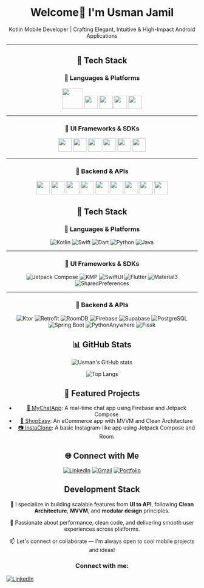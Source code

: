 <div align="center">

# Welcome👋 I'm Usman Jamil

Kotlin Mobile Developer | Crafting Elegant, Intuitive & High-Impact Android Applications

---



<h2>🚀 Tech Stack</h2>

<h3>🧠 Languages & Platforms</h3>
<img src="https://img.shields.io/badge/Kotlin-7F52FF?logo=kotlin&logoColor=white" height="55"/>
<img src="https://img.shields.io/badge/Swift-FA7343?logo=swift&logoColor=white" height="35"/>
<img src="https://img.shields.io/badge/Dart-0175C2?logo=dart&logoColor=white" height="35"/>
<img src="https://img.shields.io/badge/Python-3776AB?logo=python&logoColor=white" height="35"/>
<img src="https://img.shields.io/badge/Java-E76F00?logo=openjdk&logoColor=white" height="35"/>

<hr/>

<h3>📱 UI Frameworks & SDKs</h3>
<img src="https://img.shields.io/badge/Jetpack%20Compose-4285F4?logo=android&logoColor=white" height="35"/>
<img src="https://img.shields.io/badge/KMM/KMP-5D4BE0?logo=kotlin&logoColor=white" height="35"/>
<img src="https://img.shields.io/badge/SwiftUI-2D2D2D?logo=apple&logoColor=white" height="35"/>
<img src="https://img.shields.io/badge/Flutter-02569B?logo=flutter&logoColor=white" height="35"/>
<img src="https://img.shields.io/badge/Material%203-6200EA?logo=material-design&logoColor=white" height="35"/>
<img src="https://img.shields.io/badge/SharedPreferences-9C27B0?logo=android&logoColor=white" height="35"/>

<hr/>

<h3>🔌 Backend & APIs</h3>
<img src="https://img.shields.io/badge/Ktor-3F51B5?logo=kotlin&logoColor=white" height="35"/>
<img src="https://img.shields.io/badge/Retrofit-1976D2?logo=android&logoColor=white" height="35"/>
<img src="https://img.shields.io/badge/Room%20DB-A1887F?logo=sqlite&logoColor=white" height="35"/>
<img src="https://img.shields.io/badge/Firebase-FFCA28?logo=firebase&logoColor=black" height="35"/>
<img src="https://img.shields.io/badge/Supabase-3ECF8E?logo=supabase&logoColor=black" height="35"/>
<img src="https://img.shields.io/badge/PostgreSQL-336791?logo=postgresql&logoColor=white" height="35"/>
<img src="https://img.shields.io/badge/Spring%20Boot-6DB33F?logo=springboot&logoColor=white" height="35"/>
<img src="https://img.shields.io/badge/PythonAnywhere-00B8D4?logo=python&logoColor=white" height="35"/>
<img src="https://img.shields.io/badge/Flask-000000?logo=flask&logoColor=white" height="35"/>


















## 🚀 Tech Stack

### 🧠 Languages & Platforms
![Kotlin](https://img.shields.io/badge/Kotlin-7F52FF?logo=kotlin&logoColor=white)
![Swift](https://img.shields.io/badge/Swift-FA7343?logo=swift&logoColor=white)
![Dart](https://img.shields.io/badge/Dart-0175C2?logo=dart&logoColor=white)
![Python](https://img.shields.io/badge/Python-3776AB?logo=python&logoColor=white)
![Java](https://img.shields.io/badge/Java-E76F00?logo=openjdk&logoColor=white)

---

### 📱 UI Frameworks & SDKs
![Jetpack Compose](https://img.shields.io/badge/Jetpack%20Compose-4285F4?logo=android&logoColor=white)
![KMP](https://img.shields.io/badge/KMM/KMP-5D4BE0?logo=kotlin&logoColor=white)
![SwiftUI](https://img.shields.io/badge/SwiftUI-2D2D2D?logo=apple&logoColor=white)
![Flutter](https://img.shields.io/badge/Flutter-02569B?logo=flutter&logoColor=white)
![Material3](https://img.shields.io/badge/Material%203-6200EA?logo=material-design&logoColor=white)
![SharedPreferences](https://img.shields.io/badge/SharedPreferences-9C27B0?logo=android&logoColor=white)

---

### 🔌 Backend & APIs
![Ktor](https://img.shields.io/badge/Ktor-3F51B5?logo=kotlin&logoColor=white)
![Retrofit](https://img.shields.io/badge/Retrofit-1976D2?logo=android&logoColor=white)
![RoomDB](https://img.shields.io/badge/Room%20DB-A1887F?logo=sqlite&logoColor=white)
![Firebase](https://img.shields.io/badge/Firebase-FFCA28?logo=firebase&logoColor=black)
![Supabase](https://img.shields.io/badge/Supabase-3ECF8E?logo=supabase&logoColor=black)
![PostgreSQL](https://img.shields.io/badge/PostgreSQL-336791?logo=postgresql&logoColor=white)
![Spring Boot](https://img.shields.io/badge/Spring%20Boot-6DB33F?logo=springboot&logoColor=white)
![PythonAnywhere](https://img.shields.io/badge/PythonAnywhere-00B8D4?logo=python&logoColor=white)
![Flask](https://img.shields.io/badge/Flask-000000?logo=flask&logoColor=white)



## 📊 GitHub Stats
![Usman's GitHub stats](https://github-readme-stats.vercel.app/api?username=your-username&show_icons=true&theme=github_dark)

![Top Langs](https://github-readme-stats.vercel.app/api/top-langs/?username=your-username&layout=compact&theme=github_dark)



## 🌟 Featured Projects
- [📱 MyChatApp](https://github.com/your-username/MyChatApp): A real-time chat app using Firebase and Jetpack Compose  
- [🛒 ShopEasy](https://github.com/your-username/ShopEasy): An eCommerce app with MVVM and Clean Architecture  
- [📷 InstaClone](https://github.com/your-username/InstaClone): A basic Instagram-like app using Jetpack Compose and Room



## 🌐 Connect with Me
[![LinkedIn](https://img.shields.io/badge/LinkedIn-0A66C2?logo=linkedin&logoColor=white)](https://linkedin.com/in/your-link)
[![Gmail](https://img.shields.io/badge/Gmail-D14836?logo=gmail&logoColor=white)](mailto:youremail@gmail.com)
[![Portfolio](https://img.shields.io/badge/Portfolio-000000?logo=vercel&logoColor=white)](https://yourportfolio.com)




## Development Stack

🔧 I specialize in building scalable features from **UI to API**, following **Clean Architecture**, **MVVM**, and **modular design** principles.

🚀 Passionate about performance, clean code, and delivering smooth user experiences across platforms.

📫 Let's connect or collaborate — I'm always open to cool mobile projects and ideas!


### Connect with me:

<p align="left">
  <a href="www.linkedin.com/in/usman-jamil-65a56a2b8" target="_blank">
    <img src="https://img.shields.io/badge/-LinkedIn-0A66C2?style=flat&logo=linkedin&logoColor=white" alt="LinkedIn" />
  </a>
</p>



</div>



